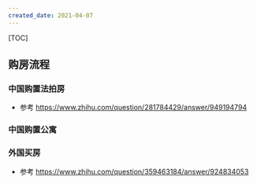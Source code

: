 ```yaml
---
created_date: 2021-04-07
---
```


[TOC]

## 购房流程

### 中国购置法拍房

- 参考 https://www.zhihu.com/question/281784429/answer/949194794

### 中国购置公寓

### 外国买房

- 参考 https://www.zhihu.com/question/359463184/answer/924834053

